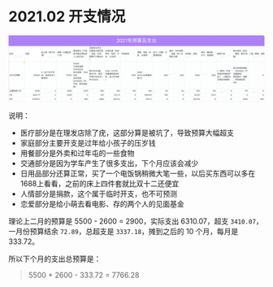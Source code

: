 # 2021.02 开支情况

![Fab](images/2021-fab.png)

说明：

- 医疗部分是在理发店除了疣，这部分算是被坑了，导致预算大幅超支
- 家庭部分主要开支是过年给小孩子的压岁钱
- 用餐部分是外卖和过年屯的一些食物
- 交通部分是因为学车产生了很多支出，下个月应该会减少
- 日用品部分还算正常，买了一个电饭锅稍微大笔一些，以后买东西可以多在1688上看看，之前的床上四件套就比双十二还便宜
- 人情部分是捐款，这个属于临时开支，也不可预测
- 恋爱部分是给小萌去看电影、存的两个人的见面基金

理论上二月的预算是 5500 - 2600 = 2900，实际支出 6310.07，超支 `3410.07`，一月份预算结余 `72.89`，总超支是 `3337.18`，摊到之后的 10 个月，每月是 333.72。

所以下个月的支出总预算是：

> 5500 + 2600 - 333.72 = 7766.28